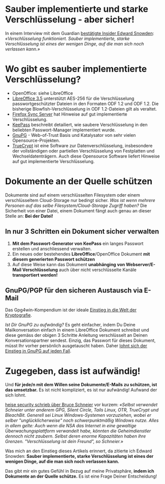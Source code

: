 # Sauber implementierte und starke Verschlüsselung - aber sicher!

In einem Interview mit dem Guardian [bestätigte Insider Edward
Snowden](http://www.heise.de/security/meldung/NSA-und-GCHQ-Grossangriff-auf-Verschluesselung-im-Internet-1950935.html):
*«Verschlüsselung funktioniert. Sauber implementierte, starke
Verschlüsselung ist eines der wenigen Dinge, auf die man sich noch
verlassen kann.»*

# Wo gibt es sauber implementierte Verschlüsselung?

-   OpenOffice: siehe LibreOffice
-   [LibreOffice
    3.5](http://de.libreoffice.org/download/3-5-neuerungen/#Verschl%C3%BCsselung)
    unterstützt AES-256 für die Verschlüsselung passwortgeschützter
    Dateien in den Formaten ODF 1.2 und ODF 1.2. Die bisherige
    Blowfish-Verschlüsselung in ODF 1.2-Dateien gilt als veraltet.
-   [Firefox Sync
    Server](https://wiki.mozilla.org/Labs/Weave/Developer/Crypto) hat
    Hinweise auf gut implementierte Verschlüsselung.
-   [KeePass](http://keepass.info/help/base/security.html) beschreibt
    detailiert, wie saubere Verschlüsselung in den beliebten
    Passwort-Manager implementiert wurde.
-   [GnuPG](http://www.gnupg.org/documentation/index.de.html) -
    Web-of-Trust Basis und Katalysator von sehr vielen
    Opensource-Projekten.
-   [TrueCrypt](http://www.truecrypt.org/docs/aes) ist eine Software zur
    Datenverschlüsselung, insbesondere der vollständigen oder partiellen
    Verschlüsselung von Festplatten und Wechseldatenträgern. Auch diese
    Opensource Software liefert Hinweise auf gut implementierte
    Verschlüsselung.

# Dokumente an der Quelle schützen

Dokumente sind auf einem verschlüsselten Filesystem oder einem
verschlüsseltem Cloud-Storage nur bedingt sicher. *Was ist wenn mehrere
Personen auf das selbe Filesystem/Cloud-Storage Zugriff haben?* Die
Sicherheit von einer Datei, einem Dokument fängt auch genau an dieser
Stelle an: **Bei der Datei!**

## In nur 3 Schritten ein Dokument sicher verwalten

1.  **Mit dem Passwort-Generator von KeePass** ein langes Passwort
    erstellen und anschliessend verwalten.
2.  Ein neues oder bestehendes **LibreOffice**/OpenOffice Dokument **mit
    diesem generierten Passwort schützen**
3.  Auf diese Weise kann das Dokument **unabhänging von Webserver/E-Mail
    Verschlüsselung** auch über nicht verschlüsselte Kanäle
    **transportiert werden!**

## GnuPG/PGP für den sicheren Austausch via E-Mail

Das Gpg4win-Kompendium ist der ideale [Einstieg in die Welt der
Kryptografie](http://www.gpg4win.de/documentation-de.html).

*Ist Dir GnuPG zu aufwändig?* Es geht einfacher, indem Du Deine
Mailkonversation einfach in einem LibreOffice Dokument schreibst und
diese gemäss der obigen 3 Schritte Anleitung verschlüsselt an Deinen
Konversationspartner sendest. Einzig, das Passwort für dieses Dokument,
müsst Ihr vorher persönlich ausgetauscht haben. Daher [lohnt sich der
Einstieg in GnuPG auf jeden
Fall](http://www.gpg4win.de/documentation-de.html).

# Zugegeben, dass ist aufwändig!

Und **für jede/n mit dem Willen seine Dokumente/E-Mails zu schützen, ist
das umsetzbar.** Es ist nicht kompliziert, es ist nur aufwändig! Aufwand
der sich lohnt.

[heise security schrieb über Bruce
Schneier](http://www.heise.de/security/meldung/Bruce-Schneier-zum-NSA-Skandal-Die-US-Regierung-hat-das-Internet-verraten-1951318.html)
vor kurzem: *«Selbst verwendet Schneier unter anderem GPG, Silent
Circle, Tails Linux, OTR, TrueCrypt und BleachBit. Generell sei Linux
Windows-Systemen vorzuziehen, wobei er selber "unglücklicherweise" noch
schwerpunktmäßig Windows nutze. Alles in allem gelte: Auch wenn die NSA
das Internet in eine gewaltige Überwachungsplattform verwandelt habe,
könnten die Geheimdienstler dennoch nicht zaubern. Selbst deren enorme
Kapazitäten haben ihre Grenzen. "Verschlüsselung ist dein Freund", so
Schneier.*»

Was mich an den Einstieg dieses Artikels erinnert, da zitierte ich
Edward Snowden: **Sauber implementierte, starke Verschlüsselung ist
eines der wenigen Dinge, auf die man sich noch verlassen kann.**

Das gibt mir ein gutes Gefühl in Bezug auf meine Privatsphäre, **indem
ich Dokumente an der Quelle schütze.** Es ist eine Frage Deiner
Entscheidung!
